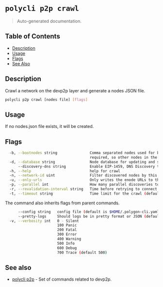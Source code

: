 # `polycli p2p crawl`

> Auto-generated documentation.

## Table of Contents

- [Description](#description)
- [Usage](#usage)
- [Flags](#flags)
- [See Also](#see-also)

## Description

Crawl a network on the devp2p layer and generate a nodes JSON file.

```bash
polycli p2p crawl [nodes file] [flags]
```

## Usage

If no nodes.json file exists, it will be created.
## Flags

```bash
  -b, --bootnodes string               Comma separated nodes used for bootstrapping. At least one bootnode is
                                       required, so other nodes in the network can discover each other.
  -d, --database string                Node database for updating and storing client information
      --discovery-dns string           Enable EIP-1459, DNS Discovery to recover node list from given ENRTree
  -h, --help                           help for crawl
  -n, --network-id uint                Filter discovered nodes by this network id
  -u, --only-urls                      Only writes the enode URLs to the output (default true)
  -p, --parallel int                   How many parallel discoveries to attempt (default 16)
  -r, --revalidation-interval string   Time before retrying to connect to a failed peer (default "10m")
  -t, --timeout string                 Time limit for the crawl (default "30m0s")
```

The command also inherits flags from parent commands.

```bash
      --config string   config file (default is $HOME/.polygon-cli.yaml)
      --pretty-logs     Should logs be in pretty format or JSON (default true)
  -v, --verbosity int   0 - Silent
                        100 Panic
                        200 Fatal
                        300 Error
                        400 Warning
                        500 Info
                        600 Debug
                        700 Trace (default 500)
```

## See also

- [polycli p2p](polycli_p2p.md) - Set of commands related to devp2p.
